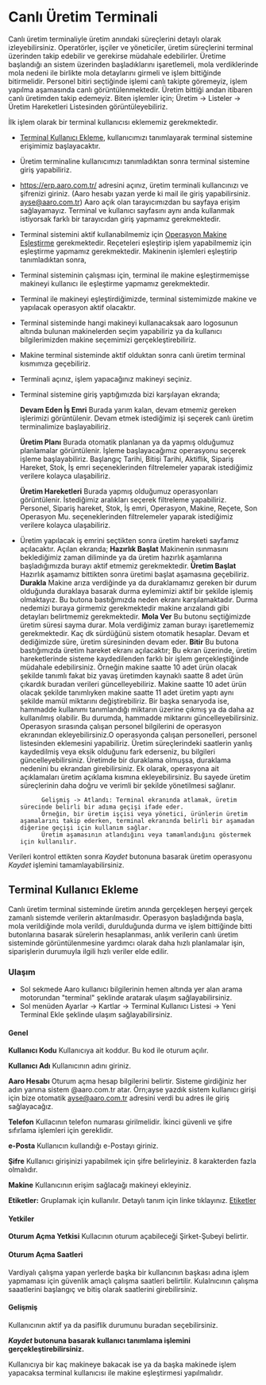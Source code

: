 
# Canlı Üretim Terminali 

Canlı üretim terminaliyle üretim anındaki süreçlerini detaylı olarak izleyebilirsiniz.
Operatörler, işçiler ve yöneticiler, üretim süreçlerini terminal üzerinden takip edebilir ve gerekirse müdahale edebilirler.
Üretime başlandığı an sistem üzerinden başladıklarını işaretlemeli, mola verdiklerinde mola nedeni ile birlikte mola detaylarını girmeli ve işlem bittiğinde bitirmelidir.
Personel bitiri seçtiğinde işlemi canlı takipte göremeyiz, işlem yapılma aşamasında canlı görüntülenmektedir.
Üretim bittiği andan itibaren canlı üretimden takip edemeyiz.
Biten işlemler için; Üretim -> Listeler -> Üretim Hareketleri Listesinden görüntüleyebiliriz.

İlk işlem olarak bir terminal kullanıcısı eklememiz gerekmektedir.

- [Terminal Kullanıcı Ekleme](../Uretim/TerminalKullaniciEkleme.md), kullanıcımızı tanımlayarak terminal sistemine erişimimiz başlayacaktır.
- Üretim terminaline kullanıcımızı tanımladıktan sonra terminal sistemine giriş yapabiliriz.
- https://erp.aaro.com.tr/ adresini açınız, üretim terminali kullancınızı ve şifrenizi giriniz. (Aaro hesabı yazan yerde ki mail ile giriş yapabilirsiniz. ayse@aaro.com.tr)
	Aaro açık olan tarayıcımızdan bu sayfaya erişim sağlayamayız. Terminal ve kullanıcı sayfasını aynı anda kullanmak istiyorsak farklı bir tarayıcıdan giriş yapmamız gerekmektedir.
- Terminal sistemini aktif kullanabilmemiz için [Operasyon Makine Eşleştirme](../Uretim/OperasyonMakineEslestirme.md) gerekmektedir. 
	Reçeteleri eşleştirip işlem yapabilmemiz için eşleştirme yapmamız gerekmektedir.
	Makinenin işlemleri eşleştirip tanımladıktan sonra,
- Terminal sisteminin çalışması için, terminal ile makine eşleştirmemişse makineyi kullanıcı ile eşleştirme yapmamız gerekmektedir. 
- Terminal ile makineyi eşleştirdiğimizde, terminal sistemimizde makine ve yapılacak operasyon aktif olacaktır. 
- Terminal sisteminde hangi makineyi kullanacaksak aaro logosunun altında bulunan makinelerden seçim yapabiliriz ya da kullanıcı bilgilerimizden makine seçemimizi gerçekleştirebiliriz.
- Makine terminal sisteminde aktif olduktan sonra canlı üretim terminal kısmımıza geçebiliriz.
- Terminali açınız, işlem yapacağınız makineyi seçiniz.

- Terminal sistemine giriş yaptığımızda bizi karşılayan ekranda;

	**Devam Eden İş Emri**
		Burada yarım kalan, devam etmemiz gereken işlerimizi görüntülenir.
		Devam etmek istediğimiz işi seçerek canlı üretim terminalimize başlayabiliriz.

	**Üretim Planı**
		Burada otomatik planlanan ya da yapmış olduğumuz planlamalar görüntülenir.
		İşleme başlayacağımız operasyonu seçerek işleme başlayabiliriz.
		Başlangıç Tarihi, Bitişi Tarihi, Aktiflik, Sipariş Hareket, Stok, İş emri seçeneklerinden filtrelemeler yaparak istediğimiz verilere kolayca ulaşabiliriz.

	**Üretim Hareketleri**
		Burada yapmış olduğumuz operasyonları görüntülenir.
		İstediğimiz aralıkları seçerek filtreleme yapabiliriz.
		Personel, Sipariş hareket, Stok, İş emri, Operasyon, Makine, Reçete, Son Operasyon Mu. seçeneklerinden filtrelemeler yaparak istediğimiz verilere kolayca ulaşabiliriz.

- Üretim yapılacak iş emrini seçtikten sonra üretim hareketi sayfamız açılacaktır. Açılan ekranda;
	**Hazırlık Başlat** Makinenin ısınmasını beklediğimiz zaman diliminde ya da üretim hazırlık aşamlarına başladığımızda burayı aktif etmemiz gerekmektedir.
	**Üretim Başlat** Hazırlık aşamamız bittikten sonra üretimi başlat aşamasına geçebiliriz.
		**Durakla** Makine arıza verdiğinde ya da duraklamamız gereken bir durum olduğunda duraklaya basarak durma eylemimizi aktif bir şekilde işlemiş olmaktayız.
			Bu butona bastığımızda neden ekranı karşılamaktadır. Durma nedemizi buraya girmemiz gerekmektedir makine arızalandı gibi detayları belirtmemiz gerekmektedir.
		**Mola Ver**
			Bu butonu seçtiğimizde üretim süresi sayma durar. 
			Mola verdiğimiz zaman burayı işaretlememiz gerekmektedir. Kaç dk sürdüğünü sistem otomatik hesaplar.
			Devam et dediğimizde süre, üretim süresininden devam eder. 
		**Bitir**
			Bu butona bastığımızda üretim hareket ekranı açılacaktır; 
			Bu ekran üzerinde, üretim hareketlerinde sisteme kaydedilenden farklı bir işlem gerçekleştiğinde müdahale edebilirsiniz. 
			Örneğin makine saatte 10 adet ürün olacak şekilde tanımlı fakat biz yavaş üretimden kaynaklı saatte 8 adet ürün çıkardık buradan verileri güncelleyebiliriz.
			Makine saatte 10 adet ürün olacak şekilde tanımlıyken makine saatte 11 adet üretim yaptı aynı şekilde mamül miktarını değiştirebiliriz.
			Bir başka senaryoda ise, hammadde kullanımı tanımlandığı miktarın üzerine çıkmış ya da daha az kullanılmış olabilir. Bu durumda, hammadde miktarını güncelleyebilirsiniz. 
			Operasyon sırasında çalışan personel bilgilerini de operasyon ekranından ekleyebilirsiniz.O operasyonda çalışan personelleri, personel listesinden eklemesini yapabiliriz.
			Üretim süreçlerindeki saatlerin yanlış kaydedilmiş veya eksik olduğunu fark ederseniz, bu bilgileri güncelleyebilirsiniz.
			Üretimde bir duraklama olmuşsa, duraklama nedenini bu ekrandan girebilirsiniz. 
			Ek olarak, operasyona ait açıklamaları üretim açıklama kısmına ekleyebilirsiniz. 
			Bu sayede üretim süreçlerinin daha doğru ve verimli bir şekilde yönetilmesi sağlanır.

			Gelişmiş -> Atlandı: Terminal ekranında atlamak, üretim sürecinde belirli bir adıma geçişi ifade eder. 
			Örneğin, bir üretim işçisi veya yönetici, ürünlerin üretim aşamalarını takip ederken, terminal ekranında belirli bir aşamadan diğerine geçişi için kullanım sağlar.
			Üretim aşamasının atlandığını veya tamamlandığını göstermek için kullanılır.

Verileri kontrol ettikten sonra *Kaydet* butonuna basarak üretim operasyonu *Kaydet* işlemini tamamlayabilirsiniz.

## Terminal Kullanıcı Ekleme 

Canlı üretim terminal sisteminde üretim anında gerçekleşen herşeyi gerçek zamanlı sistemde verilerin aktarılmasıdır. 
Operasyon başladığında başla, mola verildiğinde mola verildi, durulduğunda durma ve işlem bittiğinde bitti butonlarına basarak sürelerin hesaplanması,
anlık verilerin canlı üretim sisteminde görüntülenmesine yardımcı olarak daha hızlı planlamalar işin, siparişlerin durumuyla ilgili hızlı veriler elde edilir. 

### Ulaşım 

- Sol sekmede Aaro kullanıcı bilgilerinin hemen altında yer alan arama motorundan "terminal" şeklinde aratarak ulaşım sağlayabilirsiniz.
- Sol menüden Ayarlar -> Kartlar -> Terminal Kullanıcı Listesi -> Yeni Terminal Ekle şeklinde ulaşım sağlayabilirsiniz.

#### Genel 

**Kullanıcı Kodu** Kullanıcıya ait koddur. Bu kod ile oturum açılır.

**Kullanıcı Adı** Kullanıcının adını giriniz.

**Aaro Hesabı** Oturum açma hesap bilgilerini belirtir. Sisteme girdiğiniz her adın yanına sistem @aaro.com.tr atar. 
	Örn;ayse yazdık sistem kullanıcı girişi için bize otomatik ayse@aaro.com.tr adresini verdi bu adres ile giriş sağlayacağız.

**Telefon** Kullacının telefon numarası girilmelidir. İkinci güvenli ve şifre sıfırlama işlemleri için gereklidir.

**e-Posta** Kullanıcın kullandığı e-Postayı giriniz.

**Şifre** Kullanıcı girişinizi yapabilmek için şifre belirleyiniz. 8 karakterden fazla olmalıdır.

**Makine** Kullanıcının erişim sağlacağı makineyi ekleyiniz.

**Etiketler:** Gruplamak için kullanılır. Detaylı tanım için linke tıklayınız. [Etiketler](../TemelOzellikler/Etiketler.md)

#### Yetkiler 

**Oturum Açma Yetkisi** Kullacının oturum açabileceği Şirket-Şubeyi belirtir.

#### Oturum Açma Saatleri

Vardiyalı çalışma yapan yerlerde başka bir kullancının başkası adına işlem yapmaması için güvenlik amaçlı çalışma saatleri belirtilir.
Kulalnıcının çalışma saaatlerini başlangıç ve bitiş olarak saatlerini girebilirsiniz.

#### Gelişmiş

Kullanıcının aktif ya da pasiflik durumunu buradan seçebilirsiniz. 

***Kaydet* butonuna basarak kullanıcı tanımlama işlemini gerçekleştirebilirsiniz.**


Kullanıcıya bir kaç makineye bakacak ise ya da başka makinede işlem yapacaksa terminal kullanıcısı ile makine eşleştirmesi yapılmalıdır.
